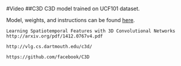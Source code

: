 #Video
##C3D
C3D model trained on UCF101 dataset.

Model, weights, and instructions can be found [here](https://gist.github.com/SNagappan/304446c6c2f7afe29629).

```
Learning Spatiotemporal Features with 3D Convolutional Networks
http://arxiv.org/pdf/1412.0767v4.pdf
```
```
http://vlg.cs.dartmouth.edu/c3d/
```
```
https://github.com/facebook/C3D
```

